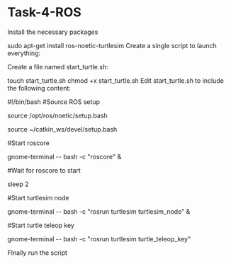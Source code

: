# Task-4-ROS
Install the necessary packages 



sudo apt-get install ros-noetic-turtlesim
Create a single script to launch everything:

Create a file named start_turtle.sh:



touch start_turtle.sh
chmod +x start_turtle.sh
Edit start_turtle.sh to include the following content:



#!/bin/bash
#Source ROS setup

source /opt/ros/noetic/setup.bash

source ~/catkin_ws/devel/setup.bash


#Start roscore

gnome-terminal -- bash -c "roscore" &


 #Wait for roscore to start

sleep 2

#Start turtlesim node

gnome-terminal -- bash -c "rosrun turtlesim turtlesim_node" &


#Start turtle teleop key

gnome-terminal -- bash -c "rosrun turtlesim turtle_teleop_key"

FInally run the script



